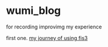 # wumi_blog
for recording improvimg my experience

first one.
[my journey of using fis3](https://github.com/5Mi/wumi_blog/issues/1)
